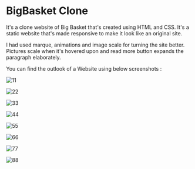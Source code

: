 # BigBasket Clone

It's a clone website of Big Basket that's created using HTML and CSS. It's a static website that's made responsive to make it look like an original site.

I had used marque, animations and image scale for turning the site better. Pictures scale when it's hovered upon and read more button expands the paragraph elaborately.

You can find the outlook of a Website using below screenshots :

![11](https://user-images.githubusercontent.com/74645302/183276662-3e6a85d5-dc25-48ed-bc6a-d405310340b0.png)

![22](https://user-images.githubusercontent.com/74645302/183276668-86213a13-82d2-41f7-86fd-17d563595ee7.png)

![33](https://user-images.githubusercontent.com/74645302/183276671-9fd6d82c-b377-46aa-8c0b-aa5b8f40c4d7.png)

![44](https://user-images.githubusercontent.com/74645302/183276672-236765f7-9dfa-4f8c-83ae-871460ed59b8.png)

![55](https://user-images.githubusercontent.com/74645302/183276676-6494c2d7-de29-4493-9fe8-4b87b37ed76e.png)

![66](https://user-images.githubusercontent.com/74645302/183276679-d49a29d2-0e9f-4744-b9cc-b6e02b926e5d.png)

![77](https://user-images.githubusercontent.com/74645302/183276681-de7ccc66-ef64-4c4b-8a1c-921046c5ec31.png)

![88](https://user-images.githubusercontent.com/74645302/183276682-c9b57de4-b38d-4847-826d-a565dcb0abf7.png)

